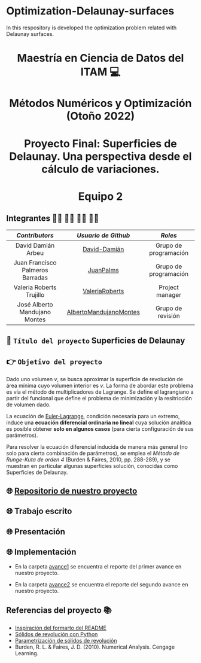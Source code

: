 # Optimization-Delaunay-surfaces
In this respository is developed the optimization problem related with Delaunay surfaces.

<p align = "center">

# <p align = "center"> Maestría en Ciencia de Datos del ITAM :computer:
    
# <p align = "center"> Métodos Numéricos y Optimización (Otoño 2022)    
    
# <p align = "center"> Proyecto Final: Superficies de Delaunay. Una perspectiva desde el cálculo de variaciones.
  
# <p align = "center"> Equipo 2

## Integrantes 👨‍🔬 👨‍🔬 👩‍🔬 👨‍🔬

|     ***Contributors***           |             ***Usuario de Github***                  |  ***Roles***  |                               
|:--------------------------------:|:----------------------------------------------------:|:----------------------:|
|        David Damián Arbeu        |     [David-Damián](https://github.com/David-Damian)  |       Grupo de programación   | 
| Juan Francisco Palmeros Barradas | [JuanPalms](https://github.com/JuanPalms)            |       Grupo de programación   | 
|       Valeria Roberts Trujillo   |  [ValeriaRoberts](https://github.com/ValeriaRoberts) |       Project manager   | 
|  José Alberto Mandujano Montes   | [AlbertoMandujanoMontes](https://github.com/AlbertoMandujanoMontes) |       Grupo de revisión  |

## :rocket: ```Título del proyecto``` Superficies de Delaunay

## 👉 ```Objetivo del proyecto``` 

 Dado uno volumen $v$, se busca aproximar la superficie de revolución de área mínima cuyo volumen interior es $v$. La forma de abordar este problema es vía el método de multiplicadores de Lagrange. Se
define el lagrangiano a partir del funcional que define el problema de minimización y la resitricción de volumen dado. 

La ecuación de [Euler-Lagrange](https://en.wikipedia.org/wiki/Euler%E2%80%93Lagrange_equation#Statement), condición necesaría para un extremo, induce una **ecuación diferencial ordinaria no lineal** cuya solución analítica es posible obtener **solo en algunos casos** (para cierta configuración de sus parámetros). 

Para resolver la ecuación diferencial inducida de manera más general (no solo para cierta combinación de parámetros), se emplea el *Método de Runge-Kuta de orden 4* (Burden & Faires, 2010, pp. 288-289),  y se muestran en particular algunas superficies solución, conocidas como Superficies de Delaunay.

## 🌐 [Repositorio de nuestro proyecto](https://github.com/David-Damian/Optimization-Delaunay-surfaces)

## 🌐 Trabajo escrito

## 🌐 Presentación

## 🌐 Implementación


- En la carpeta [avance1](https://github.com/David-Damian/Optimization-Delaunay-surfaces/tree/main/avance1) se encuentra el reporte del primer avance en nuestro proyecto.
 
- En la carpeta [avance2](https://github.com/David-Damian/Optimization-Delaunay-surfaces/tree/main/avance2) se encuentra el reporte del segundo avance en nuestro proyecto.

## Referencias del proyecto :books: 
* [Inspiración del formarto del README](https://github.com/David-Damian/analisis-numerico-computo-cientifico/blob/optimizacion-2021/proyecto_final/proyectos/equipos/equipo_1/README.md)
* [Sólidos de revolución con Python](https://stackoverflow.com/questions/59402531/how-to-produce-a-revolution-of-a-2d-plot-with-matplotlib-in-python)
* [Parametrización de sólidos de revolución](https://sistemas.fciencias.unam.mx/~erhc/calculo4_20172/superficies_parametricas_2017_a.pdf)
* Burden, R. L. & Faires, J. D. (2010). Numerical Analysis. Cengage Learning.
